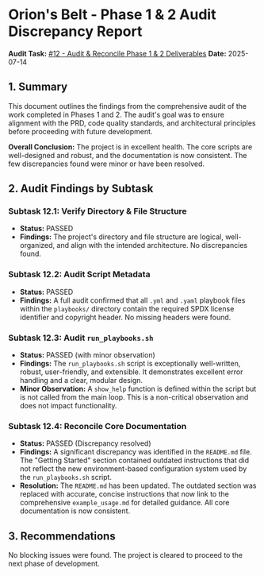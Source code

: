 # Orion's Belt - Phase 1 & 2 Audit Discrepancy Report

**Audit Task:** [#12 - Audit & Reconcile Phase 1 & 2 Deliverables](https://github.com/IncudoLABS/orions-belt/issues/12)
**Date:** 2025-07-14

## 1. Summary

This document outlines the findings from the comprehensive audit of the work completed in Phases 1 and 2. The audit's goal was to ensure alignment with the PRD, code quality standards, and architectural principles before proceeding with future development.

**Overall Conclusion:** The project is in excellent health. The core scripts are well-designed and robust, and the documentation is now consistent. The few discrepancies found were minor or have been resolved.

## 2. Audit Findings by Subtask

### Subtask 12.1: Verify Directory & File Structure
*   **Status:** PASSED
*   **Findings:** The project's directory and file structure are logical, well-organized, and align with the intended architecture. No discrepancies found.

### Subtask 12.2: Audit Script Metadata
*   **Status:** PASSED
*   **Findings:** A full audit confirmed that all `.yml` and `.yaml` playbook files within the `playbooks/` directory contain the required SPDX license identifier and copyright header. No missing headers were found.

### Subtask 12.3: Audit `run_playbooks.sh`
*   **Status:** PASSED (with minor observation)
*   **Findings:** The `run_playbooks.sh` script is exceptionally well-written, robust, user-friendly, and extensible. It demonstrates excellent error handling and a clear, modular design.
*   **Minor Observation:** A `show_help` function is defined within the script but is not called from the main loop. This is a non-critical observation and does not impact functionality.

### Subtask 12.4: Reconcile Core Documentation
*   **Status:** PASSED (Discrepancy resolved)
*   **Findings:** A significant discrepancy was identified in the `README.md` file. The "Getting Started" section contained outdated instructions that did not reflect the new environment-based configuration system used by the `run_playbooks.sh` script.
*   **Resolution:** The `README.md` has been updated. The outdated section was replaced with accurate, concise instructions that now link to the comprehensive `example_usage.md` for detailed guidance. All core documentation is now consistent.

## 3. Recommendations

No blocking issues were found. The project is cleared to proceed to the next phase of development. 